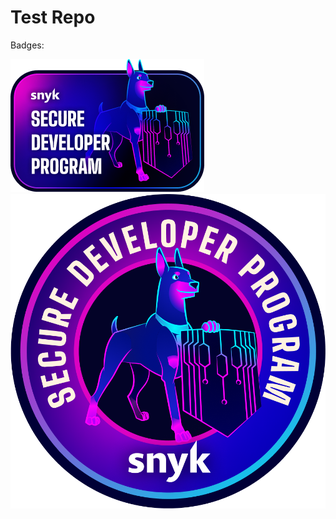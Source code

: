 # Test Repo

Badges:



![Secure Developer Badge](Secure%20Developer%20Badge%20Full%20%283%29.png)
![Secure Developer Program Round](secure_developer_program_round.png)